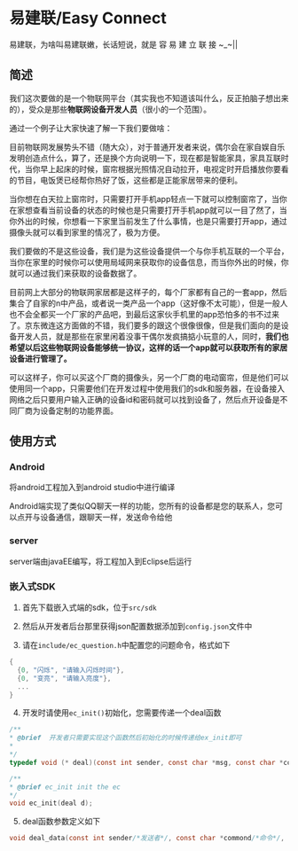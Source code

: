 # 易建联/Easy Connect

易建联，为啥叫易建联嫩，长话短说，就是    容  易  建  立  联  接    ~_~||

## 简述

我们这次要做的是一个物联网平台（其实我也不知道该叫什么，反正拍脑子想出来的），受众是那些**物联网设备开发人员**（很小的一个范围）。

通过一个例子让大家快速了解一下我们要做啥：

目前物联网发展势头不错（随大众），对于普通开发者来说，偶尔会在家自娱自乐发明创造点什么，算了，还是换个方向说明一下，现在都是智能家具，家具互联时代，当你早上起床的时候，窗帘根据光照情况自动拉开，电视定时开启播放你要看的节目，电饭煲已经帮你热好了饭，这些都是正能家居带来的便利。

当你想在白天拉上窗帘时，只需要打开手机app轻点一下就可以控制窗帘了，当你在家想查看当前设备的状态的时候也是只需要打开手机app就可以一目了然了，当你外出的时候，你想看一下家里当前发生了什么事情，也是只需要打开app，通过摄像头就可以看到家里的情况了，极为方便。

我们要做的不是这些设备，我们是为这些设备提供一个与你手机互联的一个平台，当你在家里的时候你可以使用局域网来获取你的设备信息，而当你外出的时候，你就可以通过我们来获取的设备数据了。

目前网上大部分的物联网家居都是这样子的，每个厂家都有自己的一套app，然后集合了自家的n中产品，或者说一类产品一个app（这好像不太可能），但是一般人也不会全都买一个厂家的产品吧，到最后这家伙手机里的app恐怕多的书不过来了。京东微连这方面做的不错，我们要多的跟这个很像很像，但是我们面向的是设备开发人员，就是那些在家里闲着没事干偶尔发疯搞掂小玩意的人，同时，**我们也希望以后这些物联网设备能够统一协议，这样的话一个app就可以获取所有的家居设备进行管理了。**

可以这样子，你可以买这个厂商的摄像头，另一个厂商的电动窗帘，但是他们可以使用同一个app，只需要他们在开发过程中使用我们的sdk和服务器，在设备接入网络之后只要用户输入正确的设备id和密码就可以找到设备了，然后点开设备是不同厂商为设备定制的功能界面。

## 使用方式

### Android

将android工程加入到android studio中进行编译

Android端实现了类似QQ聊天一样的功能，您所有的设备都是您的联系人，您可以点开与设备通信，跟聊天一样，发送命令给他

### server

server端由javaEE编写，将工程加入到Eclipse后运行

### 嵌入式SDK

  1. 首先下载嵌入式端的sdk，位于`src/sdk`

  2. 然后从开发者后台那里获得json配置数据添加到`config.json`文件中

  3. 请在`include/ec_question.h`中配置您的问题命令，格式如下     

  ```c
  {
  	{0, "闪烁", "请输入闪烁时间"},
  	{0, "变亮", "请输入亮度"},
  	...
  }
  ```

  4. 开发时请使用`ec_init()`初始化，您需要传递一个deal函数

  ```c
  /**
  * @brief  开发者只需要实现这个函数然后初始化的时候传递给ex_init即可
  *
  */
  typedef void (* deal)(const int sender, const char *msg, const char *config);

  /**
  * @brief ec_init init the ec
  */
  void ec_init(deal d);
  ```

  5. deal函数参数定义如下

  ```c
  void deal_data(const int sender/*发送者*/, const char *commond/*命令*/, const char *config/*配置*/){}
  ```

  ​
